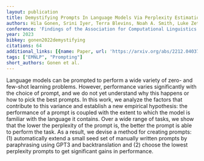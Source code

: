 ```yaml
---
layout: publication
title: Demystifying Prompts In Language Models Via Perplexity Estimation
authors: Hila Gonen, Srini Iyer, Terra Blevins, Noah A. Smith, Luke Zettlemoyer
conference: 'Findings of the Association for Computational Linguistics: EMNLP 2023'
year: 2023
bibkey: gonen2022demystifying
citations: 64
additional_links: [{name: Paper, url: 'https://arxiv.org/abs/2212.04037'}]
tags: ["EMNLP", "Prompting"]
short_authors: Gonen et al.
---
```

Language models can be prompted to perform a wide variety of zero- and
few-shot learning problems. However, performance varies significantly with the
choice of prompt, and we do not yet understand why this happens or how to pick
the best prompts. In this work, we analyze the factors that contribute to this
variance and establish a new empirical hypothesis: the performance of a prompt
is coupled with the extent to which the model is familiar with the language it
contains. Over a wide range of tasks, we show that the lower the perplexity of
the prompt is, the better the prompt is able to perform the task. As a result,
we devise a method for creating prompts: (1) automatically extend a small seed
set of manually written prompts by paraphrasing using GPT3 and backtranslation
and (2) choose the lowest perplexity prompts to get significant gains in
performance.